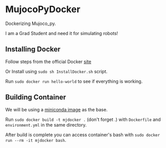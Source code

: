 # MujocoPyDocker
Dockerizing Mujoco_py.

I am a Grad Student and need it for simulating robots!

## Installing Docker
Follow steps from the official Docker [site](https://docs.docker.com/engine/install/ubuntu/)

Or Install using `sudo sh InstallDocker.sh` script.

Run `sudo docker run hello-world` to see if everything is working.

## Building Container
We will be using a [miniconda image](https://hub.docker.com/r/continuumio/miniconda3) as the base.

Run `sudo docker build -t mjdocker .` (don't forget .) with `Dockerfile` and `environment.yml` in the same directory.

After build is complete you can access container's bash with `sudo docker run --rm -it mjdocker bash`.


